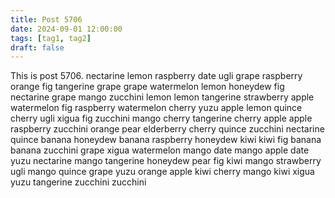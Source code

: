 ```yaml
---
title: Post 5706
date: 2024-09-01 12:00:00
tags: [tag1, tag2]
draft: false
---
```

This is post 5706.
nectarine
lemon
raspberry
date
ugli
grape
raspberry
orange
fig
tangerine
grape
grape
watermelon
lemon
honeydew
fig
nectarine
grape
mango
zucchini
lemon
lemon
tangerine
strawberry
apple
watermelon
fig
raspberry
watermelon
cherry
yuzu
apple
lemon
quince
cherry
ugli
xigua
fig
zucchini
mango
cherry
tangerine
cherry
apple
apple
raspberry
zucchini
orange
pear
elderberry
cherry
quince
zucchini
nectarine
quince
banana
honeydew
banana
raspberry
honeydew
kiwi
kiwi
fig
banana
banana
zucchini
grape
xigua
watermelon
mango
date
mango
apple
date
yuzu
nectarine
mango
tangerine
honeydew
pear
fig
kiwi
mango
strawberry
ugli
mango
quince
grape
yuzu
orange
apple
kiwi
cherry
mango
kiwi
xigua
yuzu
tangerine
zucchini
zucchini
